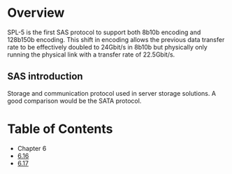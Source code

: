 # Overview

SPL-5 is the first SAS protocol to support both 8b10b encoding and 128b150b encoding. This shift in encoding allows the previous data transfer rate to be effectively doubled to 24Gbit/s in 8b10b but physically only running the physical link with a transfer rate of 22.5Gbit/s.

## SAS introduction

Storage and communication protocol used in server storage solutions. A good comparison would be the SATA protocol.

# Table of Contents

- Chapter 6
 - [6.16](chapter_6/6.16_connections)
 - [6.17]()